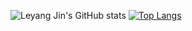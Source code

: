 ![Leyang Jin's GitHub stats](https://github-readme-stats.vercel.app/api?username=leyangjin&count_private=true&show_icons=true&theme=gruvbox_light&hide=stars)
[![Top Langs](https://github-readme-stats.vercel.app/api/top-langs/?username=leyangjin&layout=compact)](https://github.com/leyangjin/github-readme-stats)
